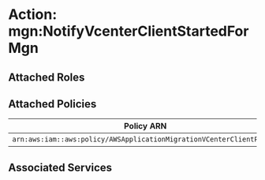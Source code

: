 # Action: mgn:NotifyVcenterClientStartedForMgn

## Attached Roles

## Attached Policies

| Policy ARN | Policy Name |
|------------|-------------|
| `arn:aws:iam::aws:policy/AWSApplicationMigrationVCenterClientPolicy` | [AWSApplicationMigrationVCenterClientPolicy](../policies.md#awsapplicationmigrationvcenterclientpolicy) |

## Associated Services

